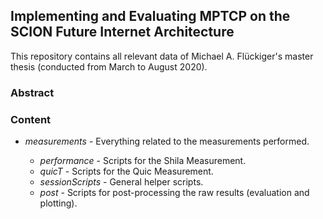 ## Implementing and Evaluating MPTCP on the SCION Future Internet Architecture

This repository contains all relevant data of Michael A. Flückiger's master thesis (conducted from March to August 2020). 



### Abstract



### Content

- *measurements* - Everything related to the measurements performed.

  - *performance* - Scripts for the Shila Measurement.
  - *quicT* - Scripts for the Quic Measurement.
  - *sessionScripts* - General helper scripts.
  - *post* - Scripts for post-processing the raw results (evaluation and plotting).

  